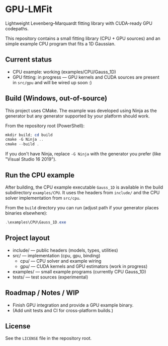 # GPU-LMFit

Lightweight Levenberg–Marquardt fitting library with CUDA-ready GPU codepaths.

This repository contains a small fitting library (CPU + GPU sources) and an simple example CPU program that fits a 1D Gaussian.

## Current status

- CPU example: working (examples/CPU/Gauss_1D)
- GPU fitting: in progress — GPU kernels and CUDA sources are present in `src/gpu` and will be wired up soon :)

## Build (Windows, out-of-source)

This project uses CMake. The example was developed using Ninja as the generator but any generator supported by your platform should work.

From the repository root (PowerShell):

```powershell
mkdir build; cd build
cmake -G Ninja ..
cmake --build .
```

If you don't have Ninja, replace `-G Ninja` with the generator you prefer (like "Visual Studio 16 2019").

## Run the CPU example

After building, the CPU example executable `Gauss_1D` is available in the build subdirectory `examples/CPU`. It uses the headers from `include/` and the CPU solver implementation from `src/cpu`.

From the `build` directory you can run (adjust path if your generator places binaries elsewhere):

```powershell
.\examples\CPU\Gauss_1D.exe
```

## Project layout

- include/        — public headers (models, types, utilities)
- src/            — implementation (cpu, gpu, binding)
  - cpu/          — CPU solver and example wiring
  - gpu/          — CUDA kernels and GPU estimators (work in progress)
- examples/       — small example programs (currently CPU Gauss_1D)
- tests/          — test sources (experimental)

## Roadmap / Notes / WIP

- Finish GPU integration and provide a GPU example binary.
- (Add unit tests and CI for cross-platform builds.)

## License

See the `LICENSE` file in the repository root.